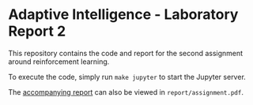 # Adaptive Intelligence - Laboratory Report 2

This repository contains the code and report for the second assignment around reinforcement learning.

To execute the code, simply run `make jupyter` to start the Jupyter server.

The [accompanying report](report/assignment.pdf) can also be viewed in `report/assignment.pdf`.
